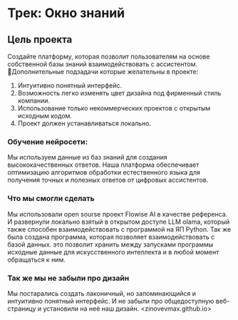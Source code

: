 

# Трек: Окно знаний




## Цель проекта

Создайте платформу, которая позволит пользователям на основе собственной базы знаний взаимодействовать с ассистентом.
Дополнительные подзадачи которые желательны в проекте:
1. Интуитивно понятный интерфейс.
2. Возможность легко изменять цвет дизайна под фирменный стиль компании.
3. Использование только некоммерческих проектов с открытым исходным кодом.
4. Проект должен устанавливаться локально.


### Обучение нейросети: 

Мы используем данные из баз знаний для создания высококачественных ответов. Наша платформа обеспечивает оптимизацию алгоритмов обработки естественного языка для получения точных и полезных ответов от цифровых ассистентов.


### Что мы смогли сделать 

Мы использовали open sourse проект Flowise AI в качестве референса. И развернули локально взятый в открытом доступе LLM olama, который также способен взаимодействовать с программой на ЯП Python.
Так же была создана программа, которая позволяет взаимодействовать с базой данных. это позволит хранить между запусками программы исходные данные для искусственного интеллекта и в любой момент обращаться к ним.


### Так же мы не забыли про дизайн

Мы постарались создать лаконичный, но запоминающийся и интуитивно понятный интерфейс.
И не забыли про общедоступную веб-страницу и установили на неё наш дизайн.
<zinovevmax.github.io>

